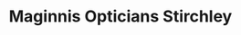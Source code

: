 ---
title: "Maginnis Opticians Stirchley"
url: /birmingham/maginnis-opticians-stirchley/
shop: optician
---